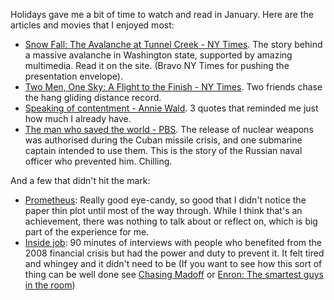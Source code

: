 <!--
.. title: Words and Pictures (of note) - January
.. slug: words-and-pictures-of-note-january
.. date: 2013/02/07 17:58:20
.. spellcheck_exceptions: Madoff,whingey
.. tags: Reading
.. link: 
.. description: 
-->


Holidays gave me a bit of time to watch and read in January. Here are the articles and movies that I enjoyed most:

-   [Snow Fall: The Avalanche at Tunnel Creek - NY Times](http://www.nytimes.com/projects/2012/snow-fall/?pagewanted=all#/?part=tunnel-creek). The story behind a massive avalanche in Washington state, supported by amazing multimedia. Read it on the site. (Bravo NY Times for pushing the presentation envelope).
-   [Two Men, One Sky: A Flight to the Finish - NY Times](http://www.nytimes.com/2013/01/13/sports/two-men-one-sky-the-silent-realization-of-a-purer-form-of-flight.html?pagewanted=all&src=longreads&_r=0). Two friends chase the hang gliding distance record.
-   [Speaking of contentment - Annie Wald](http://anniewald.com/2013/01/11/speaking-of-contentment/). 3 quotes that reminded me just how much I already have.
-   [The man who saved the world - PBS](http://www.pbs.org/wnet/secrets/episodes/the-man-who-saved-the-world-watch-the-full-episode/905/). The release of nuclear weapons was authorised during the Cuban missile crisis, and one submarine captain intended to use them. This is the story of the Russian naval officer who prevented him. Chilling.

And a few that didn't hit the mark:

-   [Prometheus](http://www.imdb.com/title/tt1446714/): Really good eye-candy, so good that I didn't notice the paper thin plot until most of the way through. While I think that's an achievement, there was nothing to talk about or reflect on, which is big part of the experience for me.
-   [Inside job](http://www.imdb.com/title/tt1645089/): 90 minutes of interviews with people who benefited from the 2008 financial crisis but had the power and duty to prevent it. It felt tired and whingey and it didn't need to be (If you want to see how this sort of thing can be well done see [Chasing Madoff](http://www.imdb.com/title/tt1636849/) or [Enron: The smartest guys in the room](http://www.imdb.com/title/tt1016268/))

